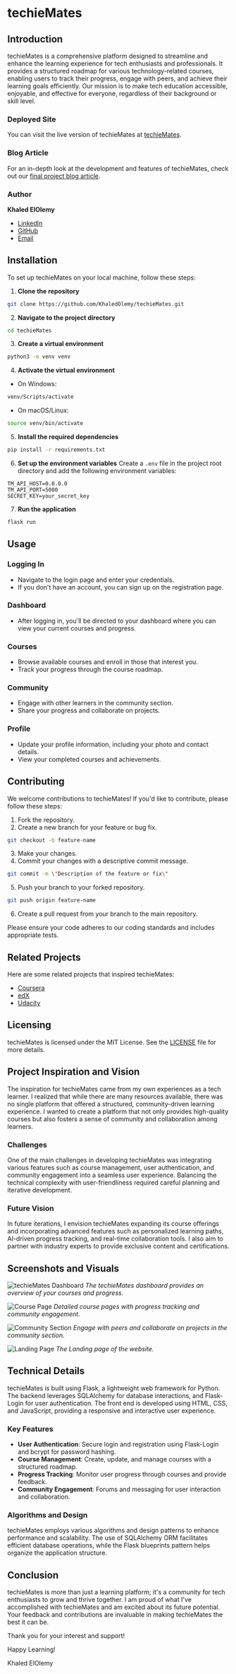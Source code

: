 # techieMates

## Introduction

techieMates is a comprehensive platform designed to streamline and enhance the learning experience for tech enthusiasts and professionals. It provides a structured roadmap for various technology-related courses, enabling users to track their progress, engage with peers, and achieve their learning goals efficiently. Our mission is to make tech education accessible, enjoyable, and effective for everyone, regardless of their background or skill level.

### Deployed Site
You can visit the live version of techieMates at [techieMates](#).

### Blog Article
For an in-depth look at the development and features of techieMates, check out our [final project blog article](#).

### Author
**Khaled ElOlemy**
- [LinkedIn](https://linkedin.com/in/khaledolemy)
- [GitHub](https://github.com/khaledolemy)
- [Email](khaledolemy@gmail.com)

## Installation

To set up techieMates on your local machine, follow these steps:

1. **Clone the repository**
 ```bash
 git clone https://github.com/KhaledOlemy/techieMates.git
 ```
2. **Navigate to the project directory**
 ```bash
 cd techieMates
 ```
3. **Create a virtual environment**
 ```bash
 python3 -m venv venv
 ```
4. **Activate the virtual environment**
 - On Windows:
 ```bash
 venv/Scripts/activate
 ```
 - On macOS/Linux:
 ```bash
 source venv/bin/activate
 ```
5. **Install the required dependencies**
 ```bash
 pip install -r requirements.txt
 ```
6. **Set up the environment variables**
 Create a `.env` file in the project root directory and add the following environment variables:
 ```
 TM_API_HOST=0.0.0.0
 TM_API_PORT=5000
 SECRET_KEY=your_secret_key
 ```

7. **Run the application**
 ```bash
 flask run
 ```

## Usage

### Logging In
- Navigate to the login page and enter your credentials.
- If you don't have an account, you can sign up on the registration page.

### Dashboard
- After logging in, you'll be directed to your dashboard where you can view your current courses and progress.

### Courses
- Browse available courses and enroll in those that interest you.
- Track your progress through the course roadmap.

### Community
- Engage with other learners in the community section.
- Share your progress and collaborate on projects.

### Profile
- Update your profile information, including your photo and contact details.
- View your completed courses and achievements.

## Contributing

We welcome contributions to techieMates! If you'd like to contribute, please follow these steps:

1. Fork the repository.
2. Create a new branch for your feature or bug fix.
 ```bash
 git checkout -b feature-name
 ```
3. Make your changes.
4. Commit your changes with a descriptive commit message.
 ```bash
 git commit -m \"Description of the feature or fix\"
 ```
5. Push your branch to your forked repository.
 ```bash
 git push origin feature-name
 ```
6. Create a pull request from your branch to the main repository.

Please ensure your code adheres to our coding standards and includes appropriate tests.

## Related Projects

Here are some related projects that inspired techieMates:

- [Coursera](https://www.coursera.org/)
- [edX](https://www.edx.org/)
- [Udacity](https://www.udacity.com/)

## Licensing

techieMates is licensed under the MIT License. See the [LICENSE](LICENSE) file for more details.

## Project Inspiration and Vision

The inspiration for techieMates came from my own experiences as a tech learner. I realized that while there are many resources available, there was no single platform that offered a structured, community-driven learning experience. I wanted to create a platform that not only provides high-quality courses but also fosters a sense of community and collaboration among learners.

### Challenges

One of the main challenges in developing techieMates was integrating various features such as course management, user authentication, and community engagement into a seamless user experience. Balancing the technical complexity with user-friendliness required careful planning and iterative development.

### Future Vision

In future iterations, I envision techieMates expanding its course offerings and incorporating advanced features such as personalized learning paths, AI-driven progress tracking, and real-time collaboration tools. I also aim to partner with industry experts to provide exclusive content and certifications.

## Screenshots and Visuals

![techieMates Dashboard](Readme_images/ProgressPage.png)
*The techieMates dashboard provides an overview of your courses and progress.*

![Course Page](Readme_images/CoursePage.png)
*Detailed course pages with progress tracking and community engagement.*

![Community Section](Readme_images/CommunityPage.png)
*Engage with peers and collaborate on projects in the community section.*

![Landing Page](Readme_images/LandingPage.png)
*The Landing page of the website.*

## Technical Details

techieMates is built using Flask, a lightweight web framework for Python. The backend leverages SQLAlchemy for database interactions, and Flask-Login for user authentication. The front end is developed using HTML, CSS, and JavaScript, providing a responsive and interactive user experience.

### Key Features

- **User Authentication**: Secure login and registration using Flask-Login and bcrypt for password hashing.
- **Course Management**: Create, update, and manage courses with a structured roadmap.
- **Progress Tracking**: Monitor user progress through courses and provide feedback.
- **Community Engagement**: Forums and messaging for user interaction and collaboration.

### Algorithms and Design

techieMates employs various algorithms and design patterns to enhance performance and scalability. The use of SQLAlchemy ORM facilitates efficient database operations, while the Flask blueprints pattern helps organize the application structure.

## Conclusion

techieMates is more than just a learning platform; it's a community for tech enthusiasts to grow and thrive together. I am proud of what I've accomplished with techieMates and am excited about its future potential. Your feedback and contributions are invaluable in making techieMates the best it can be.

Thank you for your interest and support!

Happy Learning!

Khaled ElOlemy
